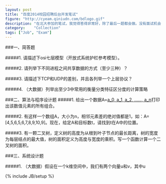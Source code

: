 ```yaml
---
layout: post
title: "百度2014校园招聘后台开发笔试"
figure: "http://cyeam.qiniudn.com/bdlogo.gif"
description: "在北大参加的笔试，我觉得答得非常好，除了最后一题都会做。没有面试机会。。。"
category:    "Collection"
tags: ["Job", "Exam"]
---
```

###一、简答题

#####1. 请描述下osi七层模型（开放式系统护栏参考模型）。

#####2. 请列举下不同进程之间共享数据的方式（至少三种）？

#####3. 请描述下TCP和UDP的差别，并且各列举一个上层协议？

#####4. （大数据）列举出至少3中常用的衡量分类特征区分度的计算策略

###二、算法与程序设计题
#####1. 给出一个数据A=[a_0, a_1, a_2, ……, a_n](其中，n可变)打印出该数值元素的所有组合。

#####2. 有这样一个数组A，大小为n，相邻元素差的绝对值都是1，如：A=[4,5,6,5,6,7,8,9,10,9]。现在，给定A和目标数t，请找到t在A中的位置。

#####3. 有一颗二叉树，定义树的高度为从根到叶子节点的最长距离，树的宽度为每层结点的最大值，树的面积定义为高度与宽度的乘积。写一个函数计算一个二叉树的面积。


###三、系统设计题

#####1. （大数据）假设在一个k维空间中，我们有两个向量u和v，其中u

{% include JB/setup %}
